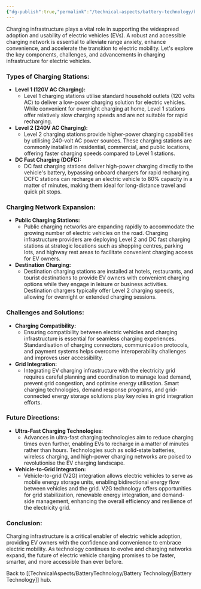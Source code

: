 ```yaml
---
{"dg-publish":true,"permalink":"/technical-aspects/battery-technology/battery-technology-branches/charging-infrastructure/"}
---
```


Charging infrastructure plays a vital role in supporting the widespread adoption and usability of electric vehicles (EVs). A robust and accessible charging network is essential to alleviate range anxiety, enhance convenience, and accelerate the transition to electric mobility. Let's explore the key components, challenges, and advancements in charging infrastructure for electric vehicles.

### Types of Charging Stations:

- **Level 1 (120V AC Charging):**
    - Level 1 charging stations utilise standard household outlets (120 volts AC) to deliver a low-power charging solution for electric vehicles. While convenient for overnight charging at home, Level 1 stations offer relatively slow charging speeds and are not suitable for rapid recharging.
- **Level 2 (240V AC Charging):**
    - Level 2 charging stations provide higher-power charging capabilities by utilising 240-volt AC power sources. These charging stations are commonly installed in residential, commercial, and public locations, offering faster charging speeds compared to Level 1 stations.
- **DC Fast Charging (DCFC):**
    - DC fast charging stations deliver high-power charging directly to the vehicle's battery, bypassing onboard chargers for rapid recharging. DCFC stations can recharge an electric vehicle to 80% capacity in a matter of minutes, making them ideal for long-distance travel and quick pit stops.

### Charging Network Expansion:

- **Public Charging Stations:**
    - Public charging networks are expanding rapidly to accommodate the growing number of electric vehicles on the road. Charging infrastructure providers are deploying Level 2 and DC fast charging stations at strategic locations such as shopping centres, parking lots, and highway rest areas to facilitate convenient charging access for EV owners.
- **Destination Charging:**
    - Destination charging stations are installed at hotels, restaurants, and tourist destinations to provide EV owners with convenient charging options while they engage in leisure or business activities. Destination chargers typically offer Level 2 charging speeds, allowing for overnight or extended charging sessions.

### Challenges and Solutions:

- **Charging Compatibility:**
    - Ensuring compatibility between electric vehicles and charging infrastructure is essential for seamless charging experiences. Standardisation of charging connectors, communication protocols, and payment systems helps overcome interoperability challenges and improves user accessibility.
- **Grid Integration:**
    - Integrating EV charging infrastructure with the electricity grid requires careful planning and coordination to manage load demand, prevent grid congestion, and optimise energy utilisation. Smart charging technologies, demand response programs, and grid-connected energy storage solutions play key roles in grid integration efforts.

### Future Directions:

- **Ultra-Fast Charging Technologies:**
    - Advances in ultra-fast charging technologies aim to reduce charging times even further, enabling EVs to recharge in a matter of minutes rather than hours. Technologies such as solid-state batteries, wireless charging, and high-power charging networks are poised to revolutionise the EV charging landscape.
- **Vehicle-to-Grid Integration:**
    - Vehicle-to-grid (V2G) integration allows electric vehicles to serve as mobile energy storage units, enabling bidirectional energy flow between vehicles and the grid. V2G technology offers opportunities for grid stabilization, renewable energy integration, and demand-side management, enhancing the overall efficiency and resilience of the electricity grid.

### Conclusion:

Charging infrastructure is a critical enabler of electric vehicle adoption, providing EV owners with the confidence and convenience to embrace electric mobility. As technology continues to evolve and charging networks expand, the future of electric vehicle charging promises to be faster, smarter, and more accessible than ever before.

Back to [[TechnicalAspects/BatteryTechnology/Battery Technology\|Battery Technology]] hub. 
